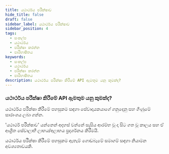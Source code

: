 ```yaml
---
title: යථාර්ථය පරීක්ෂාව
hide_title: false
draft: false
sidebar_label: යථාර්ථය පරීක්ෂාව
sidebar_position: 4
tags:
  - සංකල්ප
  - යථාර්ථය
  - පරීක්ෂා කරන්න
  - පාරිභාෂිතය
keywords:
  - සංකල්ප
  - යථාර්ථය
  - පරීක්ෂා කරන්න
  - පාරිභාෂිතය
description: යථාර්ථය පරීක්ෂා කිරීමේ API ඇමතුම යනු කුමක්ද?
---
```


### යථාර්ථය පරීක්ෂා කිරීමේ API ඇමතුම යනු කුමක්ද?

යථාර්ථය පරීක්ෂා කිරීමේ පහසුකම සඳහා සේවාදායකයාගේ ගනුදෙනු සහ ගිණුමේ සාරාංශය ලබා ගන්න.

'යථාර්ථ පරීක්ෂාව' යන්නෙන් අදහස් වන්නේ සැසිය ආරම්භ වූ දා සිට ගත වූ කාලය සහ ඒ ආශ්‍රිත සේවාලාභී ලාභය/අලාභය ප්‍රදර්ශනය කිරීමයි.

යථාර්ථය පරීක්ෂා කිරීමේ පහසුකම ඇතැම් ගොඩබෑමේ සමාගම් සඳහා නියාමන අවශ්‍යතාවයකි.
